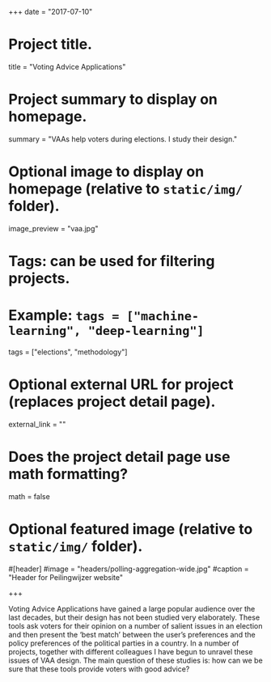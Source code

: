+++
date = "2017-07-10"

# Project title.
title = "Voting Advice Applications"

# Project summary to display on homepage.
summary = "VAAs help voters during elections. I study their design."

# Optional image to display on homepage (relative to `static/img/` folder).
image_preview = "vaa.jpg"

# Tags: can be used for filtering projects.
# Example: `tags = ["machine-learning", "deep-learning"]`
tags = ["elections", "methodology"]

# Optional external URL for project (replaces project detail page).
external_link = ""

# Does the project detail page use math formatting?
math = false

# Optional featured image (relative to `static/img/` folder).
#[header]
#image = "headers/polling-aggregation-wide.jpg"
#caption = "Header for Peilingwijzer website"

+++

Voting Advice Applications have gained a large popular audience over the last decades, but their design has not been studied very elaborately. These tools ask voters for their opinion on a number of salient issues in an election and then present the ‘best match’ between the user’s preferences and the policy preferences of the political parties in a country. In a number of projects, together with different colleagues I have begun to unravel these issues of VAA design. The main question of these studies is: how can we be sure that these tools provide voters with good advice?